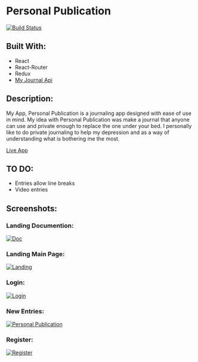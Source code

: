 # Personal Publication

[![Build Status](https://travis-ci.org/KKJZ/Journal_React.svg?branch=master)](https://travis-ci.org/KKJZ/Journal_React)

<h2>Built With:</h2>
<ul>
  <li>React</li>
  <li>React-Router</li>
  <li>Redux</li>
  <li><a href="https://github.com/KKJZ/Journal_Backend">My Journal Api </a></li>
</ul>
<h2>Description:</h2>
<p>My App, Personal Publication is a journaling app designed with ease of use in mind.
My idea with Personal Publication was make a journal that anyone can use and private enough to replace the one under your bed.
I personally like to do private journaling to help my depression and as a way of understanding what is bothering me the most.</p>

<a href="https://personalpublication.herokuapp.com/">Live App</a>
<h2>TO DO:</h2>
<ul>
  <li>Entries allow line breaks</li>
  <li>Video entries</li>
</ul>

## Screenshots:
<h3>Landing Documention:</h3>
<a href="https://ibb.co/iEH4A0"><img src="https://preview.ibb.co/dywaHf/Doc.jpg" alt="Doc" border="0"></a>

<h3>Landing Main Page:</h3>
<a href="https://ibb.co/nDicV0"><img src="https://preview.ibb.co/buht3L/Landing.jpg" alt="Landing" border="0"></a>

<h3>Login:</h3>
<a href="https://ibb.co/kBZ6OL"><img src="https://preview.ibb.co/dskD3L/Login.jpg" alt="Login" border="0"></a>

<h3>New Entries:</h3>
<a href="https://ibb.co/DCnhPLF"><img src="https://i.ibb.co/QNGL7XV/Untitled.jpg" alt="Personal Publication" border="0"></a>

<h3>Register:</h3>
<a href="https://ibb.co/nfOpcf"><img src="https://preview.ibb.co/hvtBq0/Register.jpg" alt="Register" border="0"></a>

